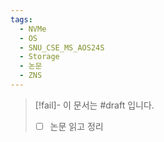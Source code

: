 ```yaml
---
tags:
  - NVMe
  - OS
  - SNU_CSE_MS_AOS24S
  - Storage
  - 논문
  - ZNS
---
```

> [!fail]- 이 문서는 #draft 입니다.
> - [ ] 논문 읽고 정리